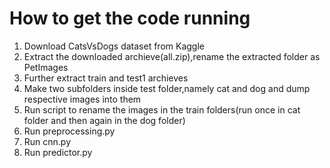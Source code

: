 #  __How to get the code running__
1. Download CatsVsDogs dataset from Kaggle
1. Extract the downloaded archieve(all.zip),rename the extracted folder as PetImages
1. Further extract train and test1 archieves
1. Make two subfolders inside test folder,namely cat and dog and dump respective images into them
1. Run script to rename the images in the train folders(run once in cat folder and then again in the dog folder)
1. Run preprocessing.py
1. Run cnn.py
1. Run predictor.py


